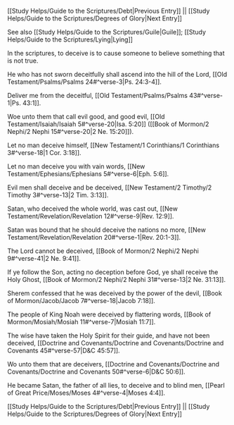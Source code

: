 [[Study Helps/Guide to the Scriptures/Debt|Previous Entry]]  ||  [[Study Helps/Guide to the Scriptures/Degrees of Glory|Next Entry]]

 See also [[Study Helps/Guide to the Scriptures/Guile|Guile]]; [[Study Helps/Guide to the Scriptures/Lying|Lying]]

 In the scriptures, to deceive is to cause someone to believe something that is not true.

 He who has not sworn deceitfully shall ascend into the hill of the Lord, [[Old Testament/Psalms/Psalms 24#^verse-3|Ps. 24:3-4]].

 Deliver me from the deceitful, [[Old Testament/Psalms/Psalms 43#^verse-1|Ps. 43:1]].

 Woe unto them that call evil good, and good evil, [[Old Testament/Isaiah/Isaiah 5#^verse-20|Isa. 5:20]] ([[Book of Mormon/2 Nephi/2 Nephi 15#^verse-20|2 Ne. 15:20]]).

 Let no man deceive himself, [[New Testament/1 Corinthians/1 Corinthians 3#^verse-18|1 Cor. 3:18]].

 Let no man deceive you with vain words, [[New Testament/Ephesians/Ephesians 5#^verse-6|Eph. 5:6]].

 Evil men shall deceive and be deceived, [[New Testament/2 Timothy/2 Timothy 3#^verse-13|2 Tim. 3:13]].

 Satan, who deceived the whole world, was cast out, [[New Testament/Revelation/Revelation 12#^verse-9|Rev. 12:9]].

 Satan was bound that he should deceive the nations no more, [[New Testament/Revelation/Revelation 20#^verse-1|Rev. 20:1-3]].

 The Lord cannot be deceived, [[Book of Mormon/2 Nephi/2 Nephi 9#^verse-41|2 Ne. 9:41]].

 If ye follow the Son, acting no deception before God, ye shall receive the Holy Ghost, [[Book of Mormon/2 Nephi/2 Nephi 31#^verse-13|2 Ne. 31:13]].

 Sherem confessed that he was deceived by the power of the devil, [[Book of Mormon/Jacob/Jacob 7#^verse-18|Jacob 7:18]].

 The people of King Noah were deceived by flattering words, [[Book of Mormon/Mosiah/Mosiah 11#^verse-7|Mosiah 11:7]].

 The wise have taken the Holy Spirit for their guide, and have not been deceived, [[Doctrine and Covenants/Doctrine and Covenants/Doctrine and Covenants 45#^verse-57|D&C 45:57]].

 Wo unto them that are deceivers, [[Doctrine and Covenants/Doctrine and Covenants/Doctrine and Covenants 50#^verse-6|D&C 50:6]].

 He became Satan, the father of all lies, to deceive and to blind men, [[Pearl of Great Price/Moses/Moses 4#^verse-4|Moses 4:4]].

[[Study Helps/Guide to the Scriptures/Debt|Previous Entry]]  ||  [[Study Helps/Guide to the Scriptures/Degrees of Glory|Next Entry]]
